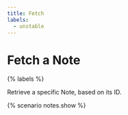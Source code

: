 ```yaml
---
title: Fetch
labels:
  - unstable
---
```


# Fetch a Note

{% labels %}

Retrieve a specific Note, based on its ID.

{% scenario notes.show %}
